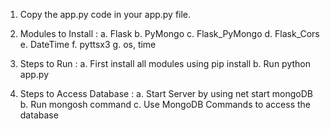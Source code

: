 1. Copy the app.py code in your app.py file.
2. Modules to Install : a. Flask
                       b. PyMongo
                       c. Flask_PyMongo
                       d. Flask_Cors
                       e. DateTime
                       f. pyttsx3
                       g. os, time

3. Steps to Run : a. First install all modules using pip install
                  b. Run python app.py

4. Steps to Access Database : a. Start Server by using net start mongoDB
                              b. Run mongosh command
                              c. Use MongoDB Commands to access the database

